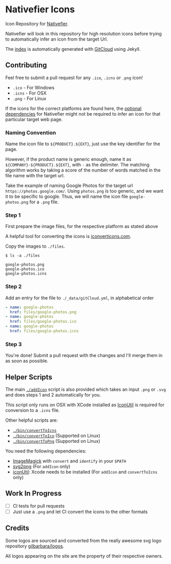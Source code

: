 # Nativefier Icons

Icon Repository for [Nativefier](https://github.com/jiahaog/nativefier/).

Nativefier will look in this repository for high resolution icons before trying to automatically infer an icon from the target Url.

The [index](http://jiahaog.com/nativefier-icons/) is automatically generated with [GitCloud](https://github.com/jiahaog/gitcloud) using Jekyll.

## Contributing

Feel free to submit a pull request for any `.ico`, `.icns` or `.png` icon!

- `.ico` - For Windows
- `.icns` - For OSX
- `.png` - For Linux

If the icons for the correct platforms are found here, the [optional dependencies](https://github.com/jiahaog/nativefier/#optional-dependencies) for Nativefier might not be required to infer an icon for that particular target web page.

### Naming Convention

Name the icon file to `${PRODUCT}.${EXT}`, just use the key identifier for the page.

However, if the product name is generic enough, name it as `${COMPANY}-${PRODUCT}.${EXT}`, with `-` as the delimiter. The matching algorithm works by taking a score of the number of words matched in the file name with the target url. 

Take the example of naming Google Photos for the target url `https://photos.google.com/`. Using `photos.png` is too generic, and we want it to be specific to google. Thus, we will name the icon file `google-photos.png` for a `.png` file. 

### Step 1

First prepare the image files, for the respective platform as stated above

A helpful tool for converting the icons is [iconverticons.com](https://iconverticons.com/online/).

Copy the images to `./files`.

```
$ ls -a ./files

google-photos.png
google-photos.ico
google-photos.icns
```

### Step 2

Add an entry for the file to `./_data/gitCloud.yml`, in alphabetical order

```yml
- name: google-photos
  href: files/google-photos.png
- name: google-photos
  href: files/google-photos.ico
- name: google-photos
  href: files/google-photos.icns
```

### Step 3

You're done! Submit a pull request with the changes and I'll merge them in as soon as possible.

## Helper Scripts

The main [`./addIcon`](addIcon) script is also provided which takes an input `.png` or `.svg` and does steps 1 and 2 automatically for you.
 
This script only runs on OSX with XCode installed as [IconUtil](https://developer.apple.com/library/mac/documentation/GraphicsAnimation/Conceptual/HighResolutionOSX/Optimizing/Optimizing.html) is required for conversion to a `.icns` file.

Other helpful scripts are:

- [`./bin/convertToIcns`](bin/convertToIcns) 
- [`./bin/convertToIco`](bin/convertToIco) (Supported on Linux)
- [`./bin/convertToPng`](bin/convertToPng) (Supported on Linux)

You need the following dependencies:
- [ImageMagick](http://www.imagemagick.org/script/index.php) with `convert` and `identify` in your `$PATH`
- [svg2png](https://github.com/domenic/svg2png) (For `addIcon` only)
- [iconUtil](https://developer.apple.com/library/mac/documentation/GraphicsAnimation/Conceptual/HighResolutionOSX/Optimizing/Optimizing.html): Xcode needs to be installed (For `addIcon` and `convertToIcns` only)

## Work In Progress

- [ ] CI tests for pull requests
- [ ] Just use a `.png` and let CI convert the icons to the other formats

## Credits

Some logos are sourced and converted from the really awesome svg logo repository [gilbarbara/logos](https://github.com/gilbarbara/logos).

All logos appearing on the site are the property of their respective owners.
